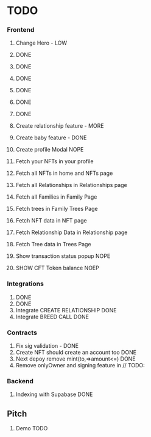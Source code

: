 # TODO

### Frontend

1. Change Hero - LOW
2. DONE
3. DONE
4. DONE
5. DONE
6. DONE
7. DONE

8. Create relationship feature - MORE
9. Create baby feature - DONE
10. Create profile Modal NOPE

11. Fetch your NFTs in your profile
12. Fetch all NFTs in home and NFTs page
13. Fetch all Relationships in Relationships page
14. Fetch all Families in Family Page
15. Fetch trees in Family Trees Page
16. Fetch NFT data in NFT page
17. Fetch Relationship Data in Relationship page
18. Fetch Tree data in Trees Page

19. Show transaction status popup NOPE
20. SHOW CFT Token balance NOEP

### Integrations

1. DONE
2. DONE
3. Integrate CREATE RELATIONSHIP DONE
4. Integrate BREED CALL DONE

### Contracts

1. Fix sig validation - DONE
2. Create NFT should create an account too DONE
3. Next depoy remove mint(to,=>amount<=) DONE
4. Remove onlyOwner and signing feature in // TODO:

### Backend

1. Indexing with Supabase DONE

## Pitch

1. Demo TODO

